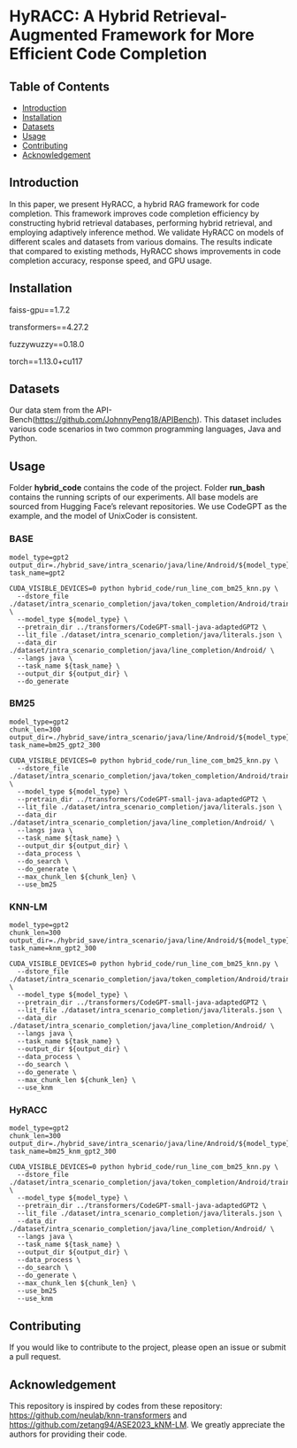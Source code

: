 # HyRACC: A Hybrid Retrieval-Augmented Framework for More Efficient Code Completion

## Table of Contents
- [Introduction](#introduction)
- [Installation](#installation)
- [Datasets](#Datasets)
- [Usage](#usage)
- [Contributing](#contributing)
- [Acknowledgement](#Acknowledgement)

## Introduction
In this paper, we present HyRACC, a hybrid RAG framework for code completion. This framework improves code completion efficiency by constructing hybrid retrieval databases, performing hybrid retrieval, and employing adaptively inference method. We validate HyRACC on models of different scales and datasets from various domains. The results indicate that compared to existing methods, HyRACC shows improvements in code completion accuracy, response speed, and GPU usage.

## Installation
faiss-gpu==1.7.2

transformers==4.27.2

fuzzywuzzy==0.18.0

torch==1.13.0+cu117

## Datasets

Our data stem from the API-Bench(https://github.com/JohnnyPeng18/APIBench). This dataset includes various code scenarios in two common programming languages, Java and Python.

## Usage
Folder **hybrid_code** contains the code of the project. Folder **run_bash** contains the running scripts of our experiments. All base models are sourced from Hugging Face’s relevant repositories. We use CodeGPT as the example, and the model of UnixCoder is consistent. 

### BASE
```
model_type=gpt2
output_dir=./hybrid_save/intra_scenario/java/line/Android/${model_type}/knm_${chunk_len}
task_name=gpt2

CUDA_VISIBLE_DEVICES=0 python hybrid_code/run_line_com_bm25_knn.py \
  --dstore_file ./dataset/intra_scenario_completion/java/token_completion/Android/train.txt \
  --model_type ${model_type} \
  --pretrain_dir ../transformers/CodeGPT-small-java-adaptedGPT2 \
  --lit_file ./dataset/intra_scenario_completion/java/literals.json \
  --data_dir ./dataset/intra_scenario_completion/java/line_completion/Android/ \
  --langs java \
  --task_name ${task_name} \
  --output_dir ${output_dir} \
  --do_generate 
```
### BM25
```
model_type=gpt2
chunk_len=300
output_dir=./hybrid_save/intra_scenario/java/line/Android/${model_type}/knm_${chunk_len}
task_name=bm25_gpt2_300

CUDA_VISIBLE_DEVICES=0 python hybrid_code/run_line_com_bm25_knn.py \
  --dstore_file ./dataset/intra_scenario_completion/java/token_completion/Android/train.txt \
  --model_type ${model_type} \
  --pretrain_dir ../transformers/CodeGPT-small-java-adaptedGPT2 \
  --lit_file ./dataset/intra_scenario_completion/java/literals.json \
  --data_dir ./dataset/intra_scenario_completion/java/line_completion/Android/ \
  --langs java \
  --task_name ${task_name} \
  --output_dir ${output_dir} \
  --data_process \
  --do_search \
  --do_generate \
  --max_chunk_len ${chunk_len} \
  --use_bm25
```
### KNN-LM
```
model_type=gpt2
chunk_len=300
output_dir=./hybrid_save/intra_scenario/java/line/Android/${model_type}/knm_${chunk_len}
task_name=knm_gpt2_300

CUDA_VISIBLE_DEVICES=0 python hybrid_code/run_line_com_bm25_knn.py \
  --dstore_file ./dataset/intra_scenario_completion/java/token_completion/Android/train.txt \
  --model_type ${model_type} \
  --pretrain_dir ../transformers/CodeGPT-small-java-adaptedGPT2 \
  --lit_file ./dataset/intra_scenario_completion/java/literals.json \
  --data_dir ./dataset/intra_scenario_completion/java/line_completion/Android/ \
  --langs java \
  --task_name ${task_name} \
  --output_dir ${output_dir} \
  --data_process \
  --do_search \
  --do_generate \
  --max_chunk_len ${chunk_len} \
  --use_knm
```
### HyRACC
```
model_type=gpt2
chunk_len=300
output_dir=./hybrid_save/intra_scenario/java/line/Android/${model_type}/knm_${chunk_len}
task_name=bm25_knm_gpt2_300

CUDA_VISIBLE_DEVICES=0 python hybrid_code/run_line_com_bm25_knn.py \
  --dstore_file ./dataset/intra_scenario_completion/java/token_completion/Android/train.txt \
  --model_type ${model_type} \
  --pretrain_dir ../transformers/CodeGPT-small-java-adaptedGPT2 \
  --lit_file ./dataset/intra_scenario_completion/java/literals.json \
  --data_dir ./dataset/intra_scenario_completion/java/line_completion/Android/ \
  --langs java \
  --task_name ${task_name} \
  --output_dir ${output_dir} \
  --data_process \
  --do_search \
  --do_generate \
  --max_chunk_len ${chunk_len} \
  --use_bm25
  --use_knm
```

## Contributing
If you would like to contribute to the project, please open an issue or submit a pull request.

## Acknowledgement
This repository is inspired by codes from these repository: https://github.com/neulab/knn-transformers and https://github.com/zetang94/ASE2023_kNM-LM. We greatly appreciate the authors for providing their code.
